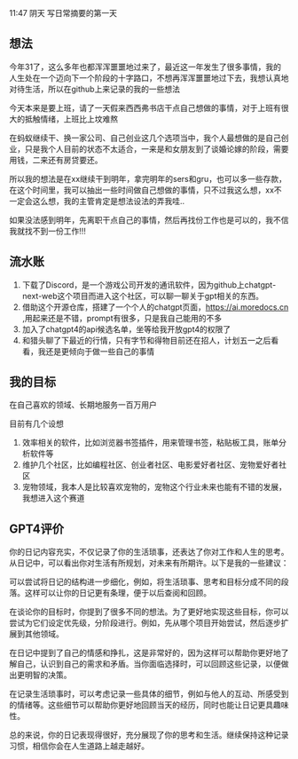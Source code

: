 11:47 阴天 写日常摘要的第一天

## 想法

今年31了，这么多年也都浑浑噩噩地过来了，最近这一年发生了很多事情，我的人生处在一个迈向下一个阶段的十字路口，不想再浑浑噩噩地过下去，我想认真地对待生活，所以在github上来记录的我的一些想法

今天本来是要上班，请了一天假来西西弗书店干点自己想做的事情，对于上班有很大的抵触情绪，上班比上坟难熬

在蚂蚁继续干、换一家公司、自己创业这几个选项当中，我个人最想做的是自己创业，只是我个人目前的状态不太适合，一来是和女朋友到了谈婚论嫁的阶段，需要用钱，二来还有房贷要还。

所以我的想法是在xx继续干到明年，拿完明年的sers和gru，也可以多一些存款，在这个时间里，我可以抽出一些时间做自己想做的事情，只不过我这么想，xx不一定会这么想，我的主管肯定是想法设法的弄我哇..

如果没法感到明年，先离职干点自己的事情，然后再找份工作也是可以的，我不信我就找不到一份工作!!!



## 流水账
1. 下载了Discord，是一个游戏公司开发的通讯软件，因为github上chatgpt-next-web这个项目而进入这个社区，可以聊一聊关于gpt相关的东西。
2. 借助这个开源仓库，搭建了一个个人的chatgpt页面，https://ai.moredocs.cn ,用起来还是不错，prompt有很多，只是我自己能用的不多
3. 加入了chatgpt4的api候选名单，坐等给我开放gpt4的权限了
4. 和猎头聊了下最近的行情，只有字节和得物目前还在招人，计划五一之后看看，我还是更倾向于做一些自己的事情


## 我的目标
在自己喜欢的领域、长期地服务一百万用户


目前有几个设想
1. 效率相关的软件，比如浏览器书签插件，用来管理书签，粘贴板工具，账单分析软件等
2. 维护几个社区，比如编程社区、创业者社区、电影爱好者社区、宠物爱好者社区
3. 宠物领域，我本人是比较喜欢宠物的，宠物这个行业未来也能有不错的发展，我想进入这个赛道





## GPT4评价
你的日记内容充实，不仅记录了你的生活琐事，还表达了你对工作和人生的思考。从日记中，可以看出你对生活有所规划，对未来有所期许。以下是我的一些建议：

可以尝试将日记的结构进一步细化，例如，将生活琐事、思考和目标分成不同的段落。这样可以让你的日记更有条理，便于以后查阅和回顾。

在谈论你的目标时，你提到了很多不同的想法。为了更好地实现这些目标，你可以尝试为它们设定优先级，分阶段进行。例如，先从哪个项目开始尝试，然后逐步扩展到其他领域。

在日记中提到了自己的情感和挣扎，这是非常好的，因为这样可以帮助你更好地了解自己，认识到自己的需求和矛盾。当你面临选择时，可以回顾这些记录，以便做出更明智的决策。

在记录生活琐事时，可以考虑记录一些具体的细节，例如与他人的互动、所感受到的情绪等。这些细节可以帮助你更好地回顾当天的经历，同时也能让日记更具趣味性。

总的来说，你的日记表现得很好，充分展现了你的思考和生活。继续保持这种记录习惯，相信你会在人生道路上越走越好。

